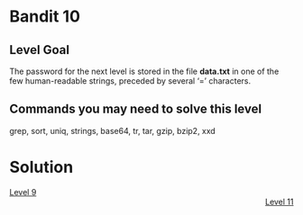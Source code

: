 <html>
<h1>Bandit 10</h1>

<h2 id="level-goal">Level Goal</h2>
<p>The password for the next level is stored in the file <strong>data.txt</strong>
in one of the few human-readable strings, preceded by several ‘=’
characters.</p>

<h2 id="commands-you-may-need-to-solve-this-level">Commands you may need to solve this level</h2>
<p>grep, sort, uniq, strings, base64, tr, tar, gzip, bzip2, xxd</p>


<h1>Solution</h1>
<div style="text-align: left"><a href="bandit9.md">Level 9</a></div>
<div style="text-align: right"><a href="bandit11.md">Level 11</a></div>
</html>
